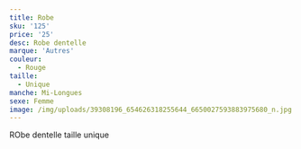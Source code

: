 ```yaml
---
title: Robe
sku: '125'
price: '25'
desc: Robe dentelle
marque: 'Autres'
couleur:
  - Rouge
taille:
  - Unique
manche: Mi-Longues
sexe: Femme
image: /img/uploads/39308196_654626318255644_6650027593883975680_n.jpg
---
```

RObe dentelle taille unique
